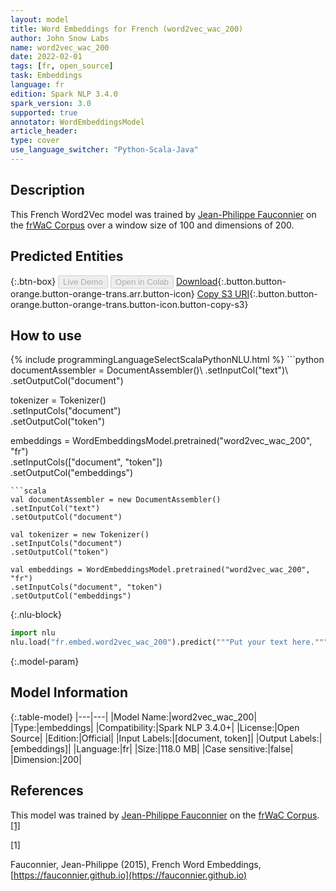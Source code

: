 ```yaml
---
layout: model
title: Word Embeddings for French (word2vec_wac_200)
author: John Snow Labs
name: word2vec_wac_200
date: 2022-02-01
tags: [fr, open_source]
task: Embeddings
language: fr
edition: Spark NLP 3.4.0
spark_version: 3.0
supported: true
annotator: WordEmbeddingsModel
article_header:
type: cover
use_language_switcher: "Python-Scala-Java"
---
```


## Description

This French Word2Vec model was trained by [Jean-Philippe Fauconnier](https://fauconnier.github.io/) on the [frWaC Corpus](https://wacky.sslmit.unibo.it/doku.php?id=corpora) over a window size of 100 and dimensions of 200.

## Predicted Entities



{:.btn-box}
<button class="button button-orange" disabled>Live Demo</button>
<button class="button button-orange" disabled>Open in Colab</button>
[Download](https://s3.amazonaws.com/auxdata.johnsnowlabs.com/public/models/word2vec_wac_200_fr_3.4.0_3.0_1643751580352.zip){:.button.button-orange.button-orange-trans.arr.button-icon}
[Copy S3 URI](s3://auxdata.johnsnowlabs.com/public/models/word2vec_wac_200_fr_3.4.0_3.0_1643751580352.zip){:.button.button-orange.button-orange-trans.button-icon.button-copy-s3}

## How to use



<div class="tabs-box" markdown="1">
{% include programmingLanguageSelectScalaPythonNLU.html %}
```python
documentAssembler = DocumentAssembler()\
.setInputCol("text")\
.setOutputCol("document")

tokenizer = Tokenizer()\
.setInputCols("document")\
.setOutputCol("token")

embeddings = WordEmbeddingsModel.pretrained("word2vec_wac_200", "fr")\
.setInputCols(["document", "token"])\
.setOutputCol("embeddings")
```
```scala
val documentAssembler = new DocumentAssembler()
.setInputCol("text")
.setOutputCol("document")

val tokenizer = new Tokenizer()
.setInputCols("document")
.setOutputCol("token")

val embeddings = WordEmbeddingsModel.pretrained("word2vec_wac_200", "fr")
.setInputCols("document", "token")
.setOutputCol("embeddings")
```


{:.nlu-block}
```python
import nlu
nlu.load("fr.embed.word2vec_wac_200").predict("""Put your text here.""")
```

</div>

{:.model-param}
## Model Information

{:.table-model}
|---|---|
|Model Name:|word2vec_wac_200|
|Type:|embeddings|
|Compatibility:|Spark NLP 3.4.0+|
|License:|Open Source|
|Edition:|Official|
|Input Labels:|[document, token]|
|Output Labels:|[embeddings]|
|Language:|fr|
|Size:|118.0 MB|
|Case sensitive:|false|
|Dimension:|200|

## References

This model was trained by [Jean-Philippe Fauconnier](https://fauconnier.github.io/) on the [frWaC Corpus](https://wacky.sslmit.unibo.it/doku.php?id=corpora). [[1]](#1)

<a id="1">[1]</a>

Fauconnier, Jean-Philippe (2015), French Word Embeddings, [https://fauconnier.github.io](https://fauconnier.github.io)